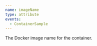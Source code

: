 ```yaml
---
name: imageName
type: attribute
events:
  - ContainerSample
---
```


The Docker image name for the container.